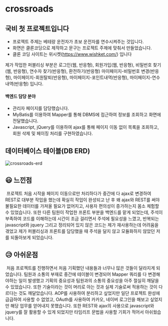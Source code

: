# crossroads
## 국비 첫 프로젝트입니다
* 프로젝트 주제는 베테랑 운전자가 초보 운전자를 연수시켜주는 것입니다.
* 화면은 클론코딩으로 제작하고 문구는 프로젝트 주제에 맞춰서 만들었습니다.
* 클론 코딩 사이트는 위시켓(https://www.wishket.com/) 입니다

제가 작업한 퍼블리싱 부분은 로그인(웹, 반응형), 회원가입(웹, 반응형), 비밀번호 찾기(웹, 반응형), 연수자 찾기(반응형), 환전하기(반응형)
마이페이지-비밀번호 변경(반응형), 마이페이지-회원탈퇴(반응형), 마이페이지-포인트내역(반응형), 마이페이지-연수내역(반응형) 입니다.

#### 백엔드 담당 분야
- 관리자 페이지를 담당했습니다.
- MyBatis를 이용하여 Mapper를 통해 DBMS에 접근하여 정보를 조회하고 화면에 전달했습니다.
- Javascript, jQuery를 이용하여 ajax를 통해 페이지 이동 없이 목록을 조회하고, 회원 삭제 및 페이징 처리를 구현하였습니다.

## 데이터베이스 테이블(DB ERD)
![crossroads-erd](https://user-images.githubusercontent.com/122762471/233522845-0ac26ded-111b-4a1a-8af9-7102ad2939ec.png)


## 😃 느낀점

&nbsp;프로젝트 처음 시작을 페이지 이동으로만 처리하다가 중간에 다 ajax로 변경하여 REST로 대부분 작업을 했는데 확실히 작업이 완성되고 난 후 왜 ajax와 REST를 써야
불필요한 데이터를 가져올 필요가 없어지고, 사용자 편의성이 증가하는지 몸소 체험할 수 있었습니다. 또한 다른 팀원이 작업한 프론트 부분을 백엔드를 맡게 되었는데, 
주석이 부족하여 코드를 이해하는데 시간이 조금 걸리면서 주석에 필요성을 느꼈고, 반복되는 javascript와 jquery 그리고 정리되어 있지 않은 코드는 
제가 재사용하는데 어려움을 겪었고 제가 퍼블리싱과 프론트를 담당했을 때 주석을 달지 않고 모듈화하지 않았던 저를 되돌아보게 되었습니다.

## 😥 아쉬운점

&nbsp;처음 프로젝트를 진행하면서 처음 기획했던 내용들과 너무나 많은 것들이 달라지게 되었습니다. 팀원과 소통의 부재로 중간에 테이블이 변경되어 Mapper 쿼리를 다 변경해야하는 일이 발생했고 기획의 중요성과 팀원과의 소통의 중요성을 아주 절실히 깨달을 수 있었습니다. 또한 기술이라는 것이 머리로 아는 것과
실제 기술로써 적용하는 것이 다르다는 것도 깨달았습니다. AOP를 사용하여 분리하고 싶었지만 일단 프로젝트 완성에 급급하여 사용할 수 없었고, 
OAuth를 사용하여 카카오, 네이버 로그인을 해보고 싶었지만 해당 업무를 얻어내지 못했습니다. 또한 REST와 ajax의 사용으로 javascript와 jquery를
잘 활용할 수 있게 되었지만 타임리프 문법을 사용할 기회가 적어서 아쉬웠습니다.
